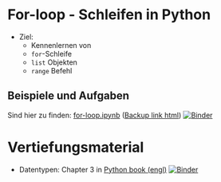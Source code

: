 # For-loop - Schleifen in Python

- Ziel:
  - Kennenlernen von
  - `for`-Schleife
  - `list` Objekten
  - `range` Befehl

## Beispiele und Aufgaben

Sind hier zu finden: [for-loop.ipynb](for-loop.ipynb) ([Backup link html](https://nbviewer.jupyter.org/github/fangohr/jrg/blob/master/04-for-loop/04-for-loop.ipynb))
[![Binder](https://mybinder.org/badge_logo.svg)](https://mybinder.org/v2/gh/fangohr/jrg/master?filepath=04-for-loop%2Ffor-loop.ipynb)


# Vertiefungsmaterial

- Datentypen: Chapter 3 in [Python book (engl)](https://github.com/fangohr/introduction-to-python-for-computational-science-and-engineering/blob/master/Readme.md) [![Binder](https://mybinder.org/badge_logo.svg)](https://mybinder.org/v2/gh/fangohr/introduction-to-python-for-computational-science-and-engineering/library-current-versions?filepath=index.ipynb)
